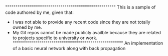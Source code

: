 """"""""""""""""""""""""""""""""""""""""""""""""""""""
This is a sample of code authored by me, given that:
- I was not able to provide any recent code since they are not totally owned by me.
- My Git repos cannot be made publicly availble because they are related to projects specific to university or work.
""""""""""""""""""""""""""""""""""""""""""""""""""""""
An implementation of a basic neural network along with back propagation
